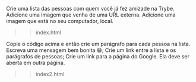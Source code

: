 Crie uma lista das pessoas com quem você já fez amizade na Trybe.
Adicione uma imagem que venha de uma URL externa.
Adicione uma imagem que está no seu computador, local.

>> index.html

Copie o código acima e então crie um parágrafo para cada pessoa na lista. Escreva uma mensagem bem bonita 😄;
Crie um link entre a lista e os parágrafos de pessoas;
Crie um link para a página do Google. Ela deve ser aberta em outra página.

>> index2.html